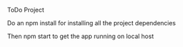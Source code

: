 ToDo Project

Do an npm install for installing all the project dependencies

Then npm start to get the app running on local host
